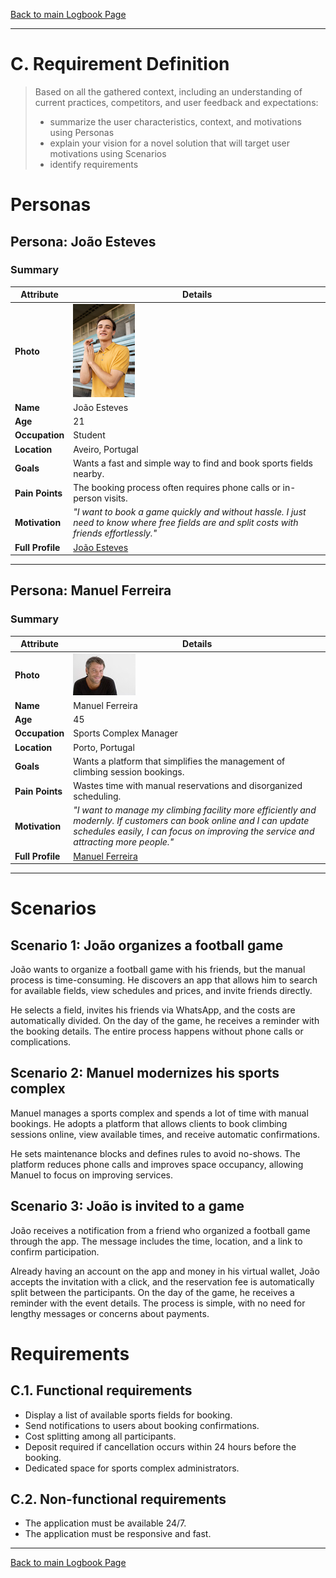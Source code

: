 [Back to main Logbook Page](../hci_logbook.md)

---
# C. Requirement Definition
>	Based on all the gathered context, including an understanding of current practices, competitors, and user feedback and expectations: 
>	- summarize the user characteristics, context, and motivations using Personas
>	- explain your vision for a novel solution that will target user motivations using Scenarios
>	- identify requirements

# Personas

## Persona: João Esteves
### Summary 
| Attribute        | Details                                       |
| ---------------- | --------------------------------------------- |
| **Photo**        | ![Persona Name\|100](personas/persona1_joao.png)  |
| **Name**         | João Esteves                       |
| **Age**          | 21                                 |
| **Occupation**   | Student                           |
| **Location**     | Aveiro, Portugal                               |
| **Goals**        | Wants a fast and simple way to find and book sports fields nearby.      |
| **Pain Points**  |  The booking process often requires phone calls or in-person visits.            |
| **Motivation**   |*"I want to book a game quickly and without hassle. I just need to know where free fields are and split costs with friends effortlessly."*               |
| **Full Profile** | [João Esteves](personas/persona1.md) |

---
## Persona: Manuel Ferreira
### Summary 
| Attribute        | Details                                       |
| ---------------- | --------------------------------------------- |
| **Photo**        | ![Persona Name](personas/persona2_Manuel.jpg)            |
| **Name**         | Manuel Ferreira                             |
| **Age**          | 45|
| **Occupation**   | Sports Complex Manager                   |
| **Location**     | Porto, Portugal                           |
| **Goals**        |  Wants a platform that simplifies the management of climbing session bookings.   |
| **Pain Points**  | Wastes time with manual reservations and disorganized scheduling.       |
| **Motivation**   | *"I want to manage my climbing facility more efficiently and modernly. If customers can book online and I can update schedules easily, I can focus on improving the service and attracting more people."*               |
| **Full Profile** | [Manuel Ferreira ](personas/persona2.md) |

---





# Scenarios

## Scenario 1: João organizes a football game
João wants to organize a football game with his friends, but the manual process is time-consuming. He discovers an app that allows him to search for available fields, view schedules and prices, and invite friends directly.

He selects a field, invites his friends via WhatsApp, and the costs are automatically divided. On the day of the game, he receives a reminder with the booking details. The entire process happens without phone calls or complications.

## Scenario 2: Manuel modernizes his sports complex
Manuel manages a sports complex and spends a lot of time with manual bookings. He adopts a platform that allows clients to book climbing sessions online, view available times, and receive automatic confirmations.

He sets maintenance blocks and defines rules to avoid no-shows. The platform reduces phone calls and improves space occupancy, allowing Manuel to focus on improving services.

## Scenario 3: João is invited to a game
João receives a notification from a friend who organized a football game through the app. The message includes the time, location, and a link to confirm participation.

Already having an account on the app and money in his virtual wallet, João accepts the invitation with a click, and the reservation fee is automatically split between the participants. On the day of the game, he receives a reminder with the event details. The process is simple, with no need for lengthy messages or concerns about payments.

# Requirements





## C.1. Functional requirements
 - Display a list of available sports fields for booking.
- Send notifications to users about booking confirmations.
- Cost splitting among all participants.
- Deposit required if cancellation occurs within 24 hours before the booking.
- Dedicated space for sports complex administrators.


## C.2. Non-functional requirements 
- The application must be available 24/7.
- The application must be responsive and fast.

---
[Back to main Logbook Page](hci_logbook.md)